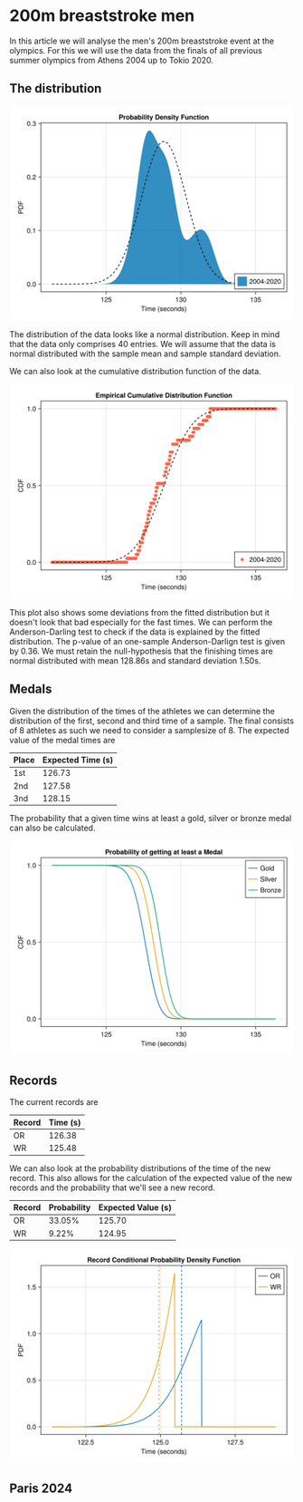 # 200m breaststroke men

In this article we will analyse the men's 200m breaststroke event at the olympics. For this we will use the data from the finals of all previous summer olympics from Athens 2004 up to Tokio 2020. 

## The distribution

<p><img alt="breaststroke-200m-men-pdf" src="../images/breaststroke/breaststroke-200m-men-distributionpdf.svg" style="float:center; width:600px" /></p>

The distribution of the data looks like a normal distribution. Keep in mind that the data only comprises 40 entries. We will assume that the data is normal distributed with the sample mean and sample standard deviation.

We can also look at the cumulative distribution function of the data.
<p><img alt="breaststroke-200m-men-cdf" src="../images/breaststroke/breaststroke-200m-men-distributioncdf.svg" style="float:center; width:600px" /></p>
This plot also shows some deviations from the fitted distribution but it doesn't look that bad especially for the fast times. We can perform the Anderson-Darling test to check if the data is explained by the fitted distribution. The p-value of an one-sample Anderson-Darlign test is given by 0.36. We must retain the null-hypothesis that the finishing times are normal distributed with mean 128.86s and standard deviation 1.50s.

## Medals
Given the distribution of the times of the athletes we can determine the distribution of the first, second and third time of a sample. The final consists of 8 athletes as such we need to consider a samplesize of 8. The expected value of the medal times are

| Place | Expected Time (s) |
| ----- | ------------- |
| 1st | 126.73 |
| 2nd | 127.58 |
| 3nd | 128.15 |

The probability that a given time wins at least a gold, silver or bronze medal can also be calculated.
<p><img alt="breaststroke-200m-men-medal" src="../images/breaststroke/breaststroke-200m-men-medal.svg" style="float:center; width:600px" /></p>

## Records
The current records are

| Record | Time (s) |
|----|-------|
| OR | 126.38|
| WR | 125.48|

We can also look at the probability distributions of the time of the new record. This also allows for the calculation of the expected value of the new records and the probability that we'll see a new record.

| Record | Probability | Expected Value (s)|
| -- | ------ | --- |
| OR | 33.05% | 125.70 |
| WR | 9.22% | 124.95 |

<p><img alt="breaststroke-200m-men-record" src="../images/breaststroke/breaststroke-200m-men-records.svg" style="float:center; width:600px" /></p>



## Paris 2024
